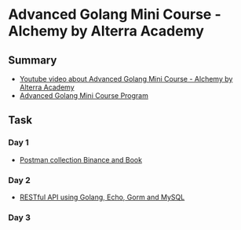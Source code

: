 # Advanced Golang Mini Course - Alchemy by Alterra Academy

## Summary

- [Youtube video about Advanced Golang Mini Course - Alchemy by Alterra Academy](https://www.youtube.com/watch?v=yaC_2pPrmD0&t=3020s)
- [Advanced Golang Mini Course Program](https://academy.alterra.id/advanced-golang-mini-course/)

## Task

### Day 1

- [Postman collection Binance and Book](https://github.com/titan2903/agmc-alterra/tree/master/day_1)

### Day 2

- [RESTful API using Golang, Echo, Gorm and MySQL](https://github.com/titan2903/agmc-alterra/tree/master/day_2)

### Day 3
